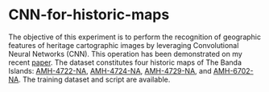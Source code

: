 # CNN-for-historic-maps
The objective of this experiment is to perform the recognition of geographic features of heritage cartographic images by leveraging Convolutional Neural Networks (CNN). This operation has been demonstrated on my recent [paper](https://doi.org/10.1016/j.daach.2023.e00262). The dataset constitutes four historic maps of The Banda Islands: [AMH-4722-NA](https://commons.wikimedia.org/wiki/File:AMH-4722-NA_Map_of_part_of_the_island_of_Neira,_showing_the_forts_Nassouw_and_Belgica.jpg), [AMH-4724-NA](https://commons.wikimedia.org/wiki/File:AMH-4724-NA_Map_of_the_island_of_Neira_showing_the_Nassouw_and_Belgica_forts.jpg), [AMH-4729-NA](https://commons.wikimedia.org/wiki/File:AMH-4729-NA_Fort_Hollandia_on_Lonthor.jpg), and [AMH-6702-NA](https://commons.wikimedia.org/wiki/File:AMH-6702-NA_Map_of_the_Banda_islands.jpg). The training dataset and script are available.
